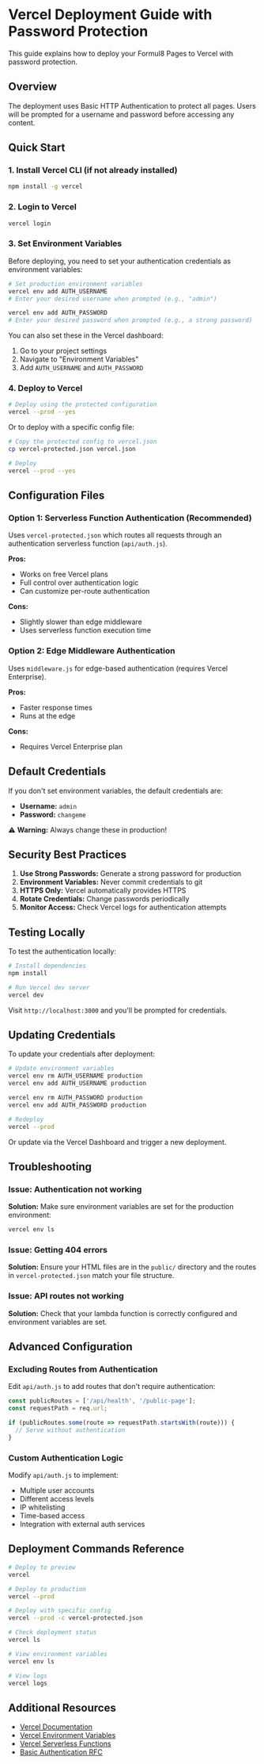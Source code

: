 # Vercel Deployment Guide with Password Protection

This guide explains how to deploy your Formul8 Pages to Vercel with password protection.

## Overview

The deployment uses Basic HTTP Authentication to protect all pages. Users will be prompted for a username and password before accessing any content.

## Quick Start

### 1. Install Vercel CLI (if not already installed)

```bash
npm install -g vercel
```

### 2. Login to Vercel

```bash
vercel login
```

### 3. Set Environment Variables

Before deploying, you need to set your authentication credentials as environment variables:

```bash
# Set production environment variables
vercel env add AUTH_USERNAME
# Enter your desired username when prompted (e.g., "admin")

vercel env add AUTH_PASSWORD
# Enter your desired password when prompted (e.g., a strong password)
```

You can also set these in the Vercel dashboard:
1. Go to your project settings
2. Navigate to "Environment Variables"
3. Add `AUTH_USERNAME` and `AUTH_PASSWORD`

### 4. Deploy to Vercel

```bash
# Deploy using the protected configuration
vercel --prod --yes
```

Or to deploy with a specific config file:

```bash
# Copy the protected config to vercel.json
cp vercel-protected.json vercel.json

# Deploy
vercel --prod --yes
```

## Configuration Files

### Option 1: Serverless Function Authentication (Recommended)

Uses `vercel-protected.json` which routes all requests through an authentication serverless function (`api/auth.js`).

**Pros:**
- Works on free Vercel plans
- Full control over authentication logic
- Can customize per-route authentication

**Cons:**
- Slightly slower than edge middleware
- Uses serverless function execution time

### Option 2: Edge Middleware Authentication

Uses `middleware.js` for edge-based authentication (requires Vercel Enterprise).

**Pros:**
- Faster response times
- Runs at the edge

**Cons:**
- Requires Vercel Enterprise plan

## Default Credentials

If you don't set environment variables, the default credentials are:
- **Username:** `admin`
- **Password:** `changeme`

⚠️ **Warning:** Always change these in production!

## Security Best Practices

1. **Use Strong Passwords:** Generate a strong password for production
2. **Environment Variables:** Never commit credentials to git
3. **HTTPS Only:** Vercel automatically provides HTTPS
4. **Rotate Credentials:** Change passwords periodically
5. **Monitor Access:** Check Vercel logs for authentication attempts

## Testing Locally

To test the authentication locally:

```bash
# Install dependencies
npm install

# Run Vercel dev server
vercel dev
```

Visit `http://localhost:3000` and you'll be prompted for credentials.

## Updating Credentials

To update your credentials after deployment:

```bash
# Update environment variables
vercel env rm AUTH_USERNAME production
vercel env add AUTH_USERNAME production

vercel env rm AUTH_PASSWORD production
vercel env add AUTH_PASSWORD production

# Redeploy
vercel --prod
```

Or update via the Vercel Dashboard and trigger a new deployment.

## Troubleshooting

### Issue: Authentication not working

**Solution:** Make sure environment variables are set for the production environment:

```bash
vercel env ls
```

### Issue: Getting 404 errors

**Solution:** Ensure your HTML files are in the `public/` directory and the routes in `vercel-protected.json` match your file structure.

### Issue: API routes not working

**Solution:** Check that your lambda function is correctly configured and environment variables are set.

## Advanced Configuration

### Excluding Routes from Authentication

Edit `api/auth.js` to add routes that don't require authentication:

```javascript
const publicRoutes = ['/api/health', '/public-page'];
const requestPath = req.url;

if (publicRoutes.some(route => requestPath.startsWith(route))) {
  // Serve without authentication
}
```

### Custom Authentication Logic

Modify `api/auth.js` to implement:
- Multiple user accounts
- Different access levels
- IP whitelisting
- Time-based access
- Integration with external auth services

## Deployment Commands Reference

```bash
# Deploy to preview
vercel

# Deploy to production
vercel --prod

# Deploy with specific config
vercel --prod -c vercel-protected.json

# Check deployment status
vercel ls

# View environment variables
vercel env ls

# View logs
vercel logs
```

## Additional Resources

- [Vercel Documentation](https://vercel.com/docs)
- [Vercel Environment Variables](https://vercel.com/docs/environment-variables)
- [Vercel Serverless Functions](https://vercel.com/docs/serverless-functions/introduction)
- [Basic Authentication RFC](https://tools.ietf.org/html/rfc7617)

